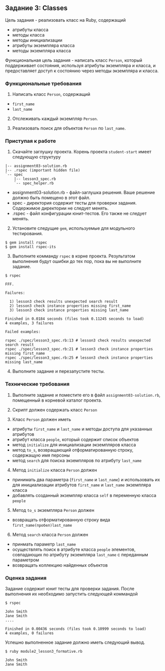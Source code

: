 ﻿## Задание 3: Classes

Цель задания - реализовать класс на Ruby, содержащий
* атрибуты класса
* методы класса
* методы инициализации
* атрибуты экземпляра класса
* методы экземпляра класса

Функциональная цель задания - написать класс `Person`, который поддерживает 
состояния, используя атрибуты экземпляра и класса, и предоставляет доступ к 
состоянию через методы экземпляра и класса.

### Функциональные требования

1. Написать класс `Person`, содержащий 

  * `first_name`
  * `last_name`

2. Отслеживать каждый экземпляр `Person`.

3. Реализовать поиск для объектов `Person` по `last_name`.

### Приступая к работе

1. Скачайте заглушку проекта. Корень проекта `student-start` имеет следующую структуру
```text
|-- assignment03-solution.rb
|-- .rspec (important hidden file)
`-- spec
    |-- lesson3_spec.rb
    `-- spec_helper.rb
```
  * assignment03-solution.rb - файл-заглушка решения.
  Ваше решение должно быть помещено в этот файл.
  * spec - директория содержит тесты для проверки задания. Содержимое директории не следует менять.
  * .rspec - файл конфигурации юнит-тестов. Его также не следует менять.

2. Установите следущие `gem`, используемые для модульного тестирования.
```shell
$ gem install rspec
$ gem install rspec-its
```

3. Выполните комманду `rspec` в корне проекта. Результатом выполнения будут ошибки до тех пор,
пока вы не выполните задание.
```shell
$ rspec

FFF.

Failures:

  1) lesson3 check results unexpected search result
  2) lesson3 check instance properties missing first_name
  3) lesson3 check instance properties missing last_name

Finished in 0.0184 seconds (files took 0.11245 seconds to load)
4 examples, 3 failures

Failed examples:

rspec ./spec/lesson3_spec.rb:13 # lesson3 check results unexpected search result
rspec ./spec/lesson3_spec.rb:21 # lesson3 check instance properties missing first_name
rspec ./spec/lesson3_spec.rb:25 # lesson3 check instance properties missing last_name
```

4. Выполните задание и перезапустите тесты. 

### Технические требования

1. Выполните задание и поместите его в файл `assignment03-solution.rb`, помещенный 
в корневой каталог проекта. 

2. Скрипт должен содержать класс `Person`

3. Класс `Person` должен иметь

  * атрибуты `first_name` и `last_name` и методы доступа для указанных атрибутов
  * атрибут класса `people`, который содержит список объектов
  * метод `initialize` для инициализации экземпляров класса
  * метод `to_s`, возвращающий отформатированную строку, содержащую имя персоны
  * метод `search` для поиска экземпляров по атрибуту `last_name`
  
4. Метод `initialize` класса `Person` должен

  * принимать два параметра (`first_name` и `last_name`) и использовать их для 
  инициализации атрибутов `first_name` и `last_name` экземпляра класса
  * добавлять созданный экземпляр класса `self` в переменную класса `people`

5. Метод `to_s` экземпляра `Person` должен

  * возвращать отформатированную строку вида `first_name(пробел)last_name`

6. Метод `search` класса `Person` должен

  * принмать параметр `last_name`
  * осуществлять поиск в атрибуте класса `people` элементов, совпадающих по атрибуту экземпляра `last_name` с переданным параметром
  * возвращать коллекцию найденных объектов

### Оценка задания

Задание содержит юнит тесты для проверки задания. После выполнения их необходимо запустить 
следующей коммандой

```shell
$ rspec

John Smith
Jane Smith
....

Finished in 0.00436 seconds (files took 0.10999 seconds to load)
4 examples, 0 failures
```

Успешно выполненное задание должно иметь следующий вывод.

```shell
$ ruby module2_lesson3_formative.rb

John Smith
Jane Smith
```